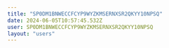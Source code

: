 ```yaml
---
title: "SP0DM1BNWECCFCYP9WYZKMSERNXSR2QKYY10NPSQ"
date: 2024-06-05T10:57:45.532Z
user: SP0DM1BNWECCFCYP9WYZKMSERNXSR2QKYY10NPSQ
layout: "users"
---
```

    